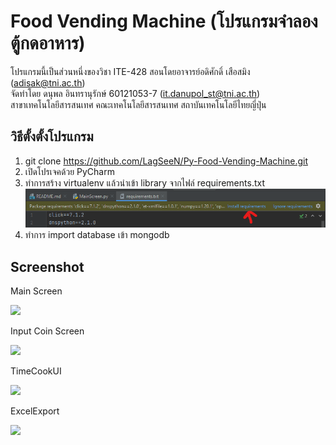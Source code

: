 # Food Vending Machine (โปรแกรมจำลองตู้กดอาหาร)

โปรแกรมนี้เป็นส่วนหนึ่งของวิชา ITE-428 สอนโดยอาจารย์อดิศักดิ์ เสือสมิง (adisak@tni.ac.th)\
จัดทำโดย ดนุพล อินทรานุรักษ์ 60121053-7 (it.danupol_st@tni.ac.th)\
สาขาเทคโนโลยีสารสนเทศ คณะเทคโนโลยีสารสนเทศ สถาบันเทคโนโลยีไทยญี่ปุ่น

## วิธีตั้งตั้งโปรแกรม
1. git clone https://github.com/LagSeeN/Py-Food-Vending-Machine.git
2. เปิดโปรเจคด้วย PyCharm
3. ทำการสร้าง virtualenv แล้วนำเข้า library จากไฟล์ requirements.txt
![](https://raw.githubusercontent.com/LagSeeN/Py-Food-Vending-Machine/main/image/Screenshot%202021-03-15%20105444.png)
4. ทำการ import database เข้า mongodb

## Screenshot

Main Screen

![](https://i.imgur.com/raW92qml.png)

Input Coin Screen

![](https://i.imgur.com/1DJTz1Bl.png)

TimeCookUI

![](https://i.imgur.com/0YHcUvnl.png)

ExcelExport

![](https://i.imgur.com/XTd2c3Hl.png)


